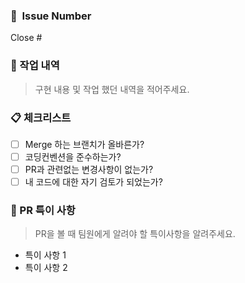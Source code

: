 ### 🔖  Issue Number

Close #

### 📙 작업 내역

> 구현 내용 및 작업 했던 내역을 적어주세요.
> 

### 📋 체크리스트

- [ ]  Merge 하는 브랜치가 올바른가?
- [ ]  코딩컨벤션을 준수하는가?
- [ ]  PR과 관련없는 변경사항이 없는가?
- [ ]  내 코드에 대한 자기 검토가 되었는가?

### 📝 PR 특이 사항

> PR을 볼 때 팀원에게 알려야 할 특이사항을 알려주세요.
> 
- 특이 사항 1
- 특이 사항 2


